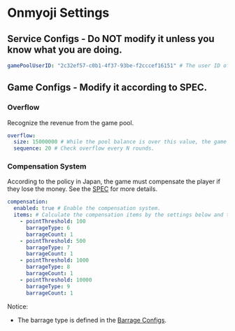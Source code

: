 # Onmyoji Settings

## Service Configs - Do NOT modify it unless you know what you are doing.
```yaml
gamePoolUserID: "2c32ef57-c0b1-4f37-93be-f2cccef16151" # The user ID of the game pool user.
```

## Game Configs - Modify it according to SPEC.
### Overflow
Recognize the revenue from the game pool.
```yaml
overflow:
  size: 15000000 # While the pool balance is over this value, the game will be overflowed - transfer difference from pool to the revenue.
  sequence: 20 # Check overflow every N rounds.
```

### Compensation System
According to the policy in Japan, the game must compensate the player if they lose the money.
See the [SPEC](https://www.figma.com/file/04IdeQqQnuMMraHIV1VhjL/%5BStory-Map%5D-Fruit-Farm?node-id=4443%3A4979) for more details.
```yaml
compensation:
  enabled: true # Enable the compensation system.
  items: # Calculate the compensation items by the settings below and the money player lose.
    - pointThreshold: 100
      barrageType: 6
      barrageCount: 1
    - pointThreshold: 500
      barrageType: 7
      barrageCount: 1
    - pointThreshold: 1000
      barrageType: 8
      barrageCount: 1
    - pointThreshold: 10000
      barrageType: 9
      barrageCount: 1
```
Notice:
- The barrage type is defined in the [Barrage Configs](../barrage/barrage.yaml).